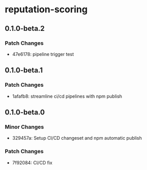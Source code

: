 # reputation-scoring

## 0.1.0-beta.2

### Patch Changes

- 47e6178: pipeline trigger test

## 0.1.0-beta.1

### Patch Changes

- 1afafb8: streamline ci/cd pipelines with npm publish

## 0.1.0-beta.0

### Minor Changes

- 329457a: Setup CI/CD changeset and npm automatic publish

### Patch Changes

- 7f92084: CI/CD fix

